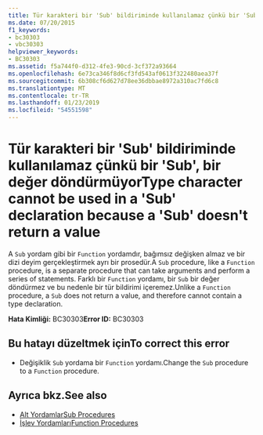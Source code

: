 ```yaml
---
title: Tür karakteri bir 'Sub' bildiriminde kullanılamaz çünkü bir 'Sub', bir değer döndürmüyor
ms.date: 07/20/2015
f1_keywords:
- bc30303
- vbc30303
helpviewer_keywords:
- BC30303
ms.assetid: f5a744f0-d312-4fe3-90cd-3cf372a93664
ms.openlocfilehash: 6e73ca346f8d6cf3fd543af0613f322480aea37f
ms.sourcegitcommit: 6b308cf6d627d78ee36dbbae8972a310ac7fd6c8
ms.translationtype: MT
ms.contentlocale: tr-TR
ms.lasthandoff: 01/23/2019
ms.locfileid: "54551598"
---
```

# <a name="type-character-cannot-be-used-in-a-sub-declaration-because-a-sub-doesnt-return-a-value"></a><span data-ttu-id="f2871-102">Tür karakteri bir 'Sub' bildiriminde kullanılamaz çünkü bir 'Sub', bir değer döndürmüyor</span><span class="sxs-lookup"><span data-stu-id="f2871-102">Type character cannot be used in a 'Sub' declaration because a 'Sub' doesn't return a value</span></span>
<span data-ttu-id="f2871-103">A `Sub` yordam gibi bir `Function` yordamdır, bağımsız değişken almaz ve bir dizi deyim gerçekleştirmek ayrı bir prosedür.</span><span class="sxs-lookup"><span data-stu-id="f2871-103">A `Sub` procedure, like a `Function` procedure, is a separate procedure that can take arguments and perform a series of statements.</span></span> <span data-ttu-id="f2871-104">Farklı bir `Function` yordamı, bir `Sub` bir değer döndürmez ve bu nedenle bir tür bildirimi içeremez.</span><span class="sxs-lookup"><span data-stu-id="f2871-104">Unlike a `Function` procedure, a `Sub` does not return a value, and therefore cannot contain a type declaration.</span></span>  
  
 <span data-ttu-id="f2871-105">**Hata Kimliği:** BC30303</span><span class="sxs-lookup"><span data-stu-id="f2871-105">**Error ID:** BC30303</span></span>  
  
## <a name="to-correct-this-error"></a><span data-ttu-id="f2871-106">Bu hatayı düzeltmek için</span><span class="sxs-lookup"><span data-stu-id="f2871-106">To correct this error</span></span>  
  
-   <span data-ttu-id="f2871-107">Değişiklik `Sub` yordama bir `Function` yordamı.</span><span class="sxs-lookup"><span data-stu-id="f2871-107">Change the `Sub` procedure to a `Function` procedure.</span></span>  
  
## <a name="see-also"></a><span data-ttu-id="f2871-108">Ayrıca bkz.</span><span class="sxs-lookup"><span data-stu-id="f2871-108">See also</span></span>
- [<span data-ttu-id="f2871-109">Alt Yordamlar</span><span class="sxs-lookup"><span data-stu-id="f2871-109">Sub Procedures</span></span>](../../visual-basic/programming-guide/language-features/procedures/sub-procedures.md)
- [<span data-ttu-id="f2871-110">İşlev Yordamları</span><span class="sxs-lookup"><span data-stu-id="f2871-110">Function Procedures</span></span>](../../visual-basic/programming-guide/language-features/procedures/function-procedures.md)
